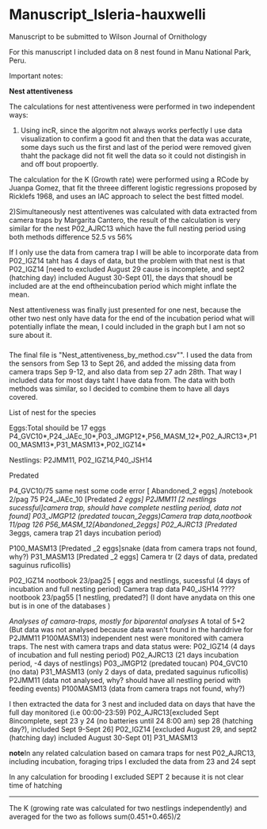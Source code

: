 # Manuscript_Isleria-hauxwelli
Manuscript to be submitted to Wilson Journal of Ornithology

For this manuscript I included data on 8 nest found in Manu National Park, Peru. 

Important notes:

**Nest attentiveness**

The calculations for nest attentiveness were performed in two independent ways: 
1. Using incR, since the algoritm not always works perfectly I use data visualization to confirm a good fit and then that the data was accurate, some days such us the first and last of the period were removed given thaht the package did not fit well the data so it could not distingish in and off bout propoertly.

The calculation for the K (Growth rate) were performed using a RCode by Juanpa Gomez, that fit the threee different logistic regressions proposed by Ricklefs 1968, and uses an IAC approach to select the best fitted model.

2)Simultaneously nest attentivenes was calculated with data extracted from camera traps by Margarita Cantero, the result of the calculation is very similar for the nest P02_AJRC13 which have the full nesting period using both methods difference 52.5 vs 56%  

If I only use the data from camera trap I will be able to incorporate data from  P02_IGZ14 taht has 4 days of data, but the problem with that nest is that P02_IGZ14 [need to excluded August 29 cause is incomplete, and sept2 (hatching day) included August 30-Sept 01], the days that shoudl be included are at the end oftheincubation period which might inflate the mean.

Nest attentiveness was finally just presented for one nest, because the other two nest only have data for the end of the incubation period what will potentially inflate the mean, I could included in the graph but I am not so sure about it.

#####
The final file is "Nest_attentiveness_by_method.csv"".  I used the data from the sensors from Sep 13 to Sept 26, and added the missing data from camera traps Sep 9-12, and also data from sep 27 adn 28th. That way I included data for most days taht I have data from. The data with both methods was similar, so I decided to combine them to have all days covered.

List of nest for the species

Eggs:Total shouild be 17 eggs  P4_GVC10*,P24_JAEc_10*,P03_JMGP12*,P56_MASM_12*,P02_AJRC13*,P100_MASM13*,P31_MASM13*,P02_IGZ14* 

Nestlings: P2JMM11, P02_IGZ14,P40_JSH14 

Predated

P4_GVC10/75 same nest some code error [ Abandoned_2 eggs] /notebook 2/pag 75 
P24_JAEc_10 [Predated _2 eggs]
P2JMM11 [2 nestlings sucessful]camera trap, should have complete nestling period, data not          found]
P03_JMGP12 (predated toucan_2eggs)Camera trap data,nootbook 11/pag 126 
P56_MASM_12[Abandoned_2eggs]
P02_AJRC13 [Predated_ 3eggs, camera trap  21 days incubation period)

P100_MASM13 [Predated _2 eggs]snake (data from camera traps not found, why?)
P31_MASM13 [Predated _2 eggs] Camera tr (2 days of data, predated saguinus ruficollis) 


P02_IGZ14  nootbook 23/pag25 [ eggs and nestlings,  sucessful (4 days of incubation                     and full nesting period) Camera trap data
P40_JSH14 ???? nootbook 23/pag55 [1 nestling, predated?] (I dont have anydata on this one but is in one of the databases )




*Analyses of camara-traps, mostly for biparental analyses*
A total of 5+2 (But data was not analysed because data wasn't found in the harddrive for P2JMM11 P100MASM13) independent nest were monitored  with camera traps. The nest with camera traps and data status were:
P02_IGZ14 (4 days of incubation and full nesting period)
P02_AJRC13 (21 days incubation period, -4 days of nestlings)
P03_JMGP12 (predated toucan)
P04_GVC10 (no data)
P31_MASM13 (only 2 days of data, predated saguinus ruficollis) 
P2JMM11 (data not analysed, why? should have all nestling period with feeding events)
P100MASM13 (data from camera traps not found, why?)

I then extracted the data for 3 nest and included data on days that have the full day monitored (i.e 00:00-23:59)
P02_AJRC13[excluded Sept 8incomplete, sept 23 y 24 (no batteries until 24 8:00 am)  sep 28 (hatching day?), included Sept 9-Sept 26]
P02_IGZ14 [excluded August 29, and sept2 (hatching day) included August 30-Sept 01]
P31_MASM13


**note**In any related calculation based on camara traps for nest P02_AJRC13, including incubation, foraging trips I excluded the data from 23 and 24 sept 

In any calculation for brooding I excluded SEPT 2 because it is not clear time of hatching

----
The K (growing rate was calculated for two nestlings independently) and averaged for the two as follows
sum(0.451+0.465)/2 






